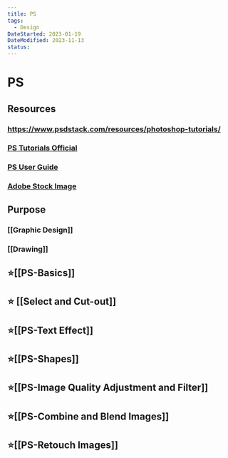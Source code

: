 ```yaml
---
title: PS
tags:
  - Design
DateStarted: 2023-01-19
DateModified: 2023-11-13
status:
---
```


# PS

## Resources

### https://www.psdstack.com/resources/photoshop-tutorials/

### [PS Tutorials Official](https://helpx.adobe.com/photoshop/view-all-tutorials.html)

### [PS User Guide](https://helpx.adobe.com/photoshop/user-guide.html)

### [Adobe Stock Image](https://stock.adobe.com/Search?ff_4815162342=true&locale=en_US&x-product=PHXS%2F25.0.0&x-product-location=CCXStart-fnft%2F1.7.1&x-radarSession=a10c2918d2a84bfb94364d9f61300d7b&x-appSession=&ute=false&filters[content_type:template]=1&filters[template_type_id][]=1&as_channel=adobe_apps&as_source=app&as_campclass=brand&as_campaign=templates_PHXS)

## Purpose

### [[Graphic Design]]

### [[Drawing]]

## ⭐[[PS-Basics]]

## ⭐ [[Select and Cut-out]]

## ⭐[[PS-Text Effect]]

## ⭐[[PS-Shapes]]

## ⭐[[PS-Image Quality Adjustment and Filter]]

## ⭐[[PS-Combine and Blend Images]]

## ⭐[[PS-Retouch Images]]
